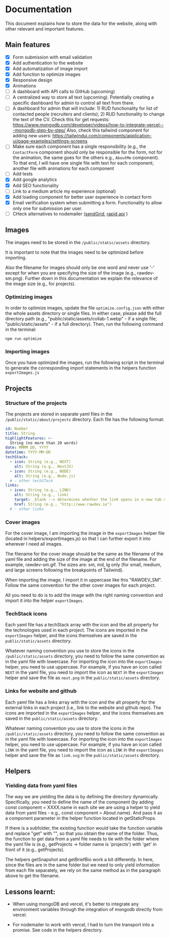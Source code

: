 # Documentation

This document explains how to store the data for the website, along with other
relevant and important features.

## Main features

- [x] Form submission with email validation
- [x] Add authentication to the website
- [x] Add automatization of image import
- [x] Add function to optimize images
- [x] Responsive design
- [x] Animations
- [ ] A dashboard with API calls to GitHub (upcoming)
- [ ] A centralized way to store all text (upcoming). Potentially creating a
      specific dashboard for admin to control all text from there.
- [ ] A dashboard for admin that will include: 1) RUD functionality for list of
      contacted people (recruiters and clients); 2) RUD functionality to change the
      text of the CV.
      Check this for get requests:
      https://www.mongodb.com/developer/videos/how-to-integrate-vercel---mongodb-step-by-step/
      Also, check this tailwind component for adding new users: https://tailwindui.com/components/application-ui/page-examples/settings-screens
- [ ] Make sure each component has a single responsibility (e.g., the
      `ContactForm` component should only be responsible for the form, not for
      the animation, the same goes for the others e.g., `AboutMe` component). To
      that end, I will have one single file with text for each component;
      another file with animations for each component
- [ ] Add tests
- [x] Add google analytics
- [x] Add SEO functionality
- [ ] Link to a medium article my experience (optional)
- [x] Add loading component for better user experience in contact form
- [x] Email verification system when submitting a form. Functionality to allow
      only one for submission per user.
- [ ] CHeck alternatives to nodemailer
      ([sendGrid](https://docs.sendgrid.com/for-developers/sending-email/api-getting-started),
      [rapid api](https://rapidapi.com/tobidaramola77/api/mail-man/) )

## Images

The images need to be stored in the `/public/static/assets` directory.

It is important to note that the images need to be optimized before importing.

Also the filename for images should only be one word and never use '-' except
for when you are specifying the size of the image (e.g., rawdev-sm.png). Further
down in this documentation we explain the relevance of the image size (e.g., for projects).

### Optimizing images

In order to optimize images, update the file `optimize.config.json` with either
the whole assets directory or single files. In either case, please add the full
directory path (e.g., "public/static/assets/collab-1.webp" - if a single file;
"public/static/assets" - if a full directory). Then, run the following command
in the terminal:

```
npm run optimize
```

### Importing images

Once you have optimized the images, run the following script in the terminal to
generate the corresponding import statements in the helpers function `exportImages.js`

## Projects

### Structure of the projects

The projects are stored in separate yaml files in the
`/public/static/about/projects` directory. Each file has the following format:

```yaml
id: Number
title: String
highlightFeatures: >-
  String (no more than 20 words)
date: MMMM DD, YYYY
datetime: YYYY-MM-DD
techStack:
  - icon: String (e.g., NEXT)
    alt: String (e.g., NextJS)
  - icon: String (e.g., NODE)
    alt: String (e.g., Node.js)
  # - other techSTack
links:
  - icon: String (e.g., LINK)
    alt: String (e.g., link)
    target: _blank --> determines whether the link opens in a new tab or not (if this not an internal link, it should open in a new tab)
    href: String (e.g., "http://www.rawdev.io")
  # - other links
```

### Cover images

For the cover image, I am importing the image in the `exportImages` helper file
(located in helpers/exportImages.js) so that I can further export it into
wherever I need all images.

The filename for the cover image should be the same as the filename of the yaml
file and adding the size of the image at the end of the filename. For example,
rawdev-sm.gif. The sizes are: sm, md, lg only (for small, medium, and large
screens following the breakpoints of Tailwind).

When importing the image, I import it in uppercase like this "RAWDEV_SM". Follow
the same convention for the other cover images for each project.

All you need to do is to add the image with the right naming convention and
import it into the helper `exportImages`.

### TechStack icons

Each yaml file has a techStack array with the icon and the alt property for
the technologies used in each project. The icons are imported in the
`exportImages` helper, and the icons themselves are saved in the
`public/static/assets` directory.

Whatever naming convention you use to store the icons
in the `/public/static/assets` directory, you need to follow the same convention
as in the yaml file with lowercase. For importing the icon into the
`exportImages` helper, you need to use uppercase. For example, if you have an
icon called `NEXT` in the yaml file, you need to import the icon as `NEXT` in
the `exportImages` helper and save the file as `next.png` in the
`public/static/assets` directory.

### Links for website and github

Each yaml file has a links array with the icon and the alt property for
the external links in each project (i.e., link to the website and github repo). The icons are imported in the
`exportImages` helper, and the icons themselves are saved in the
`public/static/assets` directory.

Whatever naming convention you use to store the icons
in the `/public/static/assets` directory, you need to follow the same convention
as in the yaml file with lowercase. For importing the icon into the
`exportImages` helper, you need to use uppercase. For example, if you have an
icon called `LINK` in the yaml file, you need to import the icon as `LINK` in
the `exportImages` helper and save the file as `link.svg` in the
`public/static/assets` directory.

## Helpers

### Yielding data from yaml files

The way we are yielding the data is by defining the directory dynamically.
Specifically, you need to define the name of the component (by adding const
component = XXXX.name in each site we are using a helper to yield data from
yaml files - e.g., const component = About.name). And pass it as a component
parameter in the helper function located in getStaticProps.

If there is a subfolder, the existing function would take the function variable
and replace "get" with "", so that you obtain the name of the folder. Thus, the
function to get data from a yaml file needs to tie with the folder where the
yaml file is (e.g., getProjects -> folder name is 'projects') with 'get' in
front of it (e.g., getProjects).

The helpers getSnapshot and getBriefBio work a bit differently. In here, since
the files are in the same folder but we need to only yield information from each
file separately, we rely on the same method as in the paragraph above to get the filename.

## Lessons learnt:

- When using mongoDB and vercel, it's better to integrate any environment
  variables through the integration of mongodb directly from vercel.

- For nodemailer to work with vercel, I had to turn the transport into a
  promise. See code in the helpers directory.
